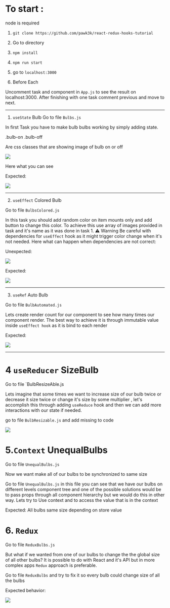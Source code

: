 # To start :
node is required
1. `git clone https://github.com/pawk3k/react-redux-hooks-tutorial`
2. Go to directory
3. `npm install`
4. `npm run start`
5. go to `localhost:3000`


0. Before Each

Uncomment task and component in `App.js`  to see the result on localhost:3000. After finishing with one task comment previous and move to next.

---


1. `useState` Bulb
Go to file `Bulbs.js` 

In first Task you have to make bulb bulbs working by simply adding state.

.bulb-on 
.bulb-off 

Are css classes that are showing image of bulb on or off 

![](2021-05-29-17-53-49.png)

Here what you can see 

Expected:

![](task1.gif)


---

2. `useEffect` Colored Bulb

Go to file `BulbsColored.js`

In this task you should add random color on item mounts only and add button to change this color. To achieve this use array of images provided in task and it's name as it was done in task 1.
⚠️ Warning
Be careful with dependencies for `useEffect` hook as it might trigger color change when it's not needed.
Here what can happen when dependencies are not correct:

Unexpected:

![](task2-unexpected.gif)


Expected:

![](task2-expected.gif)


---

3. `useRef` Auto Bulb 

Go to file `BulbAutomated.js`

Lets create render count for our component to see how many times our component render. The best way to achieve it is through immutable value inside `useEffect hook` as it is bind to each render



Expected:

![](task3-expected.gif)

---

# 4 `useReducer` SizeBulb

Go to file `BulbResizeAble.js

Lets imagine that some times we want to increase size of our bulb twice or decrease it size twice or change it's size by some multiplier , let's accomplish  this through adding `useReduce` hook and then we can add more interactions with our state if needed.

go to file `BulbResizable.js` and add missing to code 

![](task4-expected.gif)


# 5.`Context` UnequalBulbs

Go to file `UnequalBulbs.js`

Now we want make all of our bulbs to be synchronized to same size 

Go to file `UnequalBulbs.js` in this file you can see that we have our bulbs on different levels component tree and one of the possible solutions would be to pass props through all component hierarchy but 
we would do this in other way. Lets try to Use context and to access the value that is in the context


Expected:
All bulbs same size depending on store value


# 6. `Redux`

Go to file `ReduxBulbs.js`

But what if we wanted from one of our bulbs to change the the global size of all other  bulbs?
It is possible to do with React and it's API but in more complex apps `Redux` approach is preferable.

Go to file `ReduxBulbs` and try to fix it so every bulb could change size of all the bulbs


Expected behavior:

![](task6.gif)